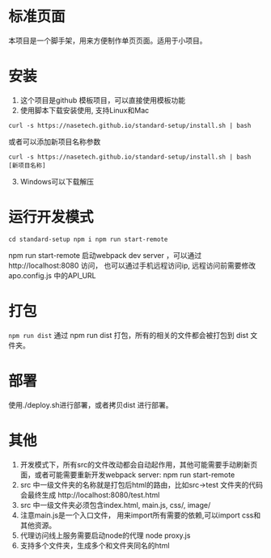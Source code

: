 # 标准页面
本项目是一个脚手架，用来方便制作单页页面。适用于小项目。

# 安装
1. 这个项目是github 模板项目，可以直接使用模板功能
2. 使用脚本下载安装使用, 支持Linux和Mac

`
curl -s https://nasetech.github.io/standard-setup/install.sh | bash 
`

或者可以添加新项目名称参数

`
curl -s https://nasetech.github.io/standard-setup/install.sh | bash [新项目名称]
`

3. Windows可以下载解压

# 运行开发模式
`
cd standard-setup
npm i
npm run start-remote 
`

 npm run start-remote 启动webpack dev server ，可以通过http://localhost:8080 访问， 也可以通过手机远程访问ip, 远程访问前需要修改apo.config.js 中的API_URL

# 打包
`
npm run dist
`
通过 npm run dist 打包，所有的相关的文件都会被打包到 dist 文件夹。

#  部署
使用./deploy.sh进行部署，或者拷贝dist 进行部署。

# 其他
1. 开发模式下，所有src的文件改动都会自动起作用，其他可能需要手动刷新页面，或者可能需要重新开发webpack server: npm run start-remote
2. src 中一级文件夹的名称就是打包后html的路由，比如src->test 文件夹的代码会最终生成 http://localhost:8080/test.html
3. src 中一级文件夹必须包含index.html, main.js, css/, image/
4. 注意main.js是一个入口文件， 用来import所有需要的依赖,可以import css和其他资源。
5. 代理访问线上服务需要启动node的代理 node proxy.js
6. 支持多个文件夹，生成多个和文件夹同名的html
